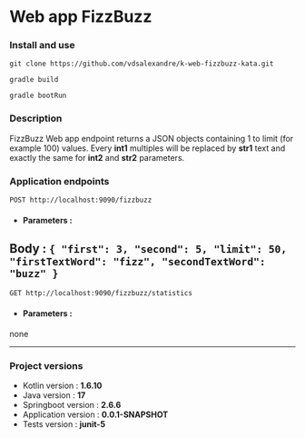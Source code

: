 # Web app FizzBuzz

### Install and use
`git clone https://github.com/vdsalexandre/k-web-fizzbuzz-kata.git`

`gradle build`

`gradle bootRun`

### Description
FizzBuzz Web app endpoint returns a JSON objects containing 1 to limit (for example 100) values.
Every **int1** multiples will be replaced by **str1** text and exactly the same for **int2** and **str2** parameters.

### Application endpoints

    POST http://localhost:9090/fizzbuzz

* #### Parameters :
Body : 
`{
    "first": 3,
    "second": 5,
    "limit": 50,
    "firstTextWord": "fizz",
    "secondTextWord": "buzz"
}`
---
    GET http://localhost:9090/fizzbuzz/statistics
* #### Parameters :
none

---

### Project versions
* Kotlin version : **1.6.10**
* Java version : **17**
* Springboot version : **2.6.6**
* Application version : **0.0.1-SNAPSHOT**
* Tests version : **junit-5**
